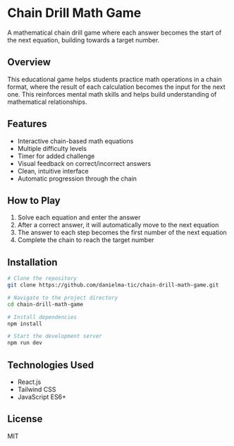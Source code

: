 # Chain Drill Math Game

A mathematical chain drill game where each answer becomes the start of the next equation, building towards a target number.

## Overview

This educational game helps students practice math operations in a chain format, where the result of each calculation becomes the input for the next one. This reinforces mental math skills and helps build understanding of mathematical relationships.

## Features

- Interactive chain-based math equations
- Multiple difficulty levels
- Timer for added challenge
- Visual feedback on correct/incorrect answers
- Clean, intuitive interface
- Automatic progression through the chain

## How to Play

1. Solve each equation and enter the answer
2. After a correct answer, it will automatically move to the next equation
3. The answer to each step becomes the first number of the next equation
4. Complete the chain to reach the target number

## Installation

```bash
# Clone the repository
git clone https://github.com/danielma-tic/chain-drill-math-game.git

# Navigate to the project directory
cd chain-drill-math-game

# Install dependencies
npm install

# Start the development server
npm run dev
```

## Technologies Used

- React.js
- Tailwind CSS
- JavaScript ES6+

## License

MIT

